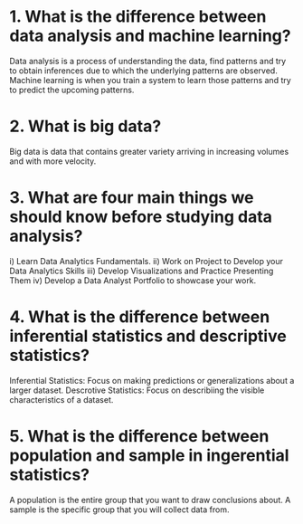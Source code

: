 # 1. What is the difference between data analysis and machine learning?
  Data analysis is a process of understanding the data, find patterns and try to obtain inferences due to which the underlying patterns are observed.
  Machine learning is when you train a system to learn those patterns and try to predict the upcoming patterns.
  
# 2. What is big data?
  Big data is data that contains greater variety arriving in increasing volumes and with more velocity.

# 3. What are four main things we should know before studying data analysis?
  i) Learn Data Analytics Fundamentals.
  ii) Work on Project to Develop your Data Analytics Skills
  iii) Develop Visualizations and Practice Presenting Them
  iv) Develop a Data Analyst Portfolio to showcase your work.

# 4. What is the difference between inferential statistics and descriptive statistics?
  Inferential Statistics: Focus on making predictions or generalizations about a larger dataset.
  Descrotive Statistics: Focus on describiing the visible characteristics of a dataset.

# 5. What is the difference between population and sample in ingerential statistics?
  A population is the entire group that you want to draw conclusions about.
  A sample is the specific group that you will collect data from.
